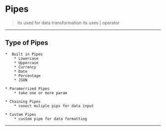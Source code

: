 # Pipes 
> its used for data transformation its uses | operator 

---

## Type of Pipes 

	*  Built in Pipes 
		* Lowercase 
		* Uppercase
		* Currency 
		* Date
		* Percentage
		* JSON

	* Paramerrized Pipes 
		* take one or more param 

	* Chaining Pipes 
		* conect muliple pips for data input 

	* Custom Pipes 
		* custom pipe for data formatting 

---

